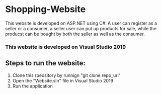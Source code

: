 # Shopping-Website
This website is developed on ASP.NET using C#. A user can register as a seller or a consumer, a seller user can put up products for sale, while the producst can be bought by both the seller as well as the consumer.

<h3>This website is developed on Visual Studio 2019</h3>

## Steps to run the website:
<ol>
  <li>Clone this rpeository by runnign "git clone repo_url"</li>
  <li>Open the "Website.sln" file in Visual Studio 2019</li>
  <li>Run the application</li>
</ol>
